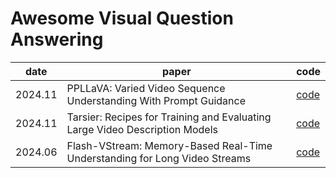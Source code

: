 # Awesome Visual Question Answering

|date|paper|code|
|------|---|---|
|2024.11|PPLLaVA: Varied Video Sequence Understanding With Prompt Guidance|[code](https://github.com/farewellthree/PPLLaVA?tab=readme-ov-file)
|2024.11|Tarsier: Recipes for Training and Evaluating Large Video Description Models|[code](https://github.com/bytedance/tarsier)
|2024.06|Flash-VStream: Memory-Based Real-Time Understanding for Long Video Streams|[code](https://github.com/IVGSZ/Flash-VStream)
